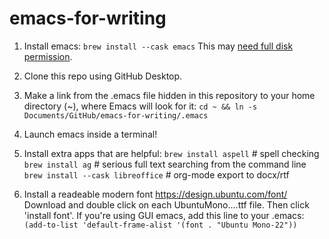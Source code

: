 # emacs-for-writing

1. Install emacs: `brew install --cask emacs`
   This may [need full disk permission](https://emacs.stackexchange.com/a/53037/8287).

2. Clone this repo using GitHub Desktop.
3. Make a link from the .emacs file hidden in this repository to your home directory (~), where Emacs will look for it:
   `cd ~ && ln -s Documents/GitHub/emacs-for-writing/.emacs`
4. Launch emacs inside a terminal!
5. Install extra apps that are helpful:
   `brew install aspell`  # spell checking
   `brew install ag`      # serious full text searching from the command line
   `brew install --cask libreoffice` # org-mode export to docx/rtf
   
6. Install a readeable modern font
   https://design.ubuntu.com/font/
   Download and double click on each UbuntuMono....ttf file.
   Then click 'install font'.
   If you're using GUI emacs, add this line to your .emacs:
      `(add-to-list 'default-frame-alist '(font . "Ubuntu Mono-22"))`


